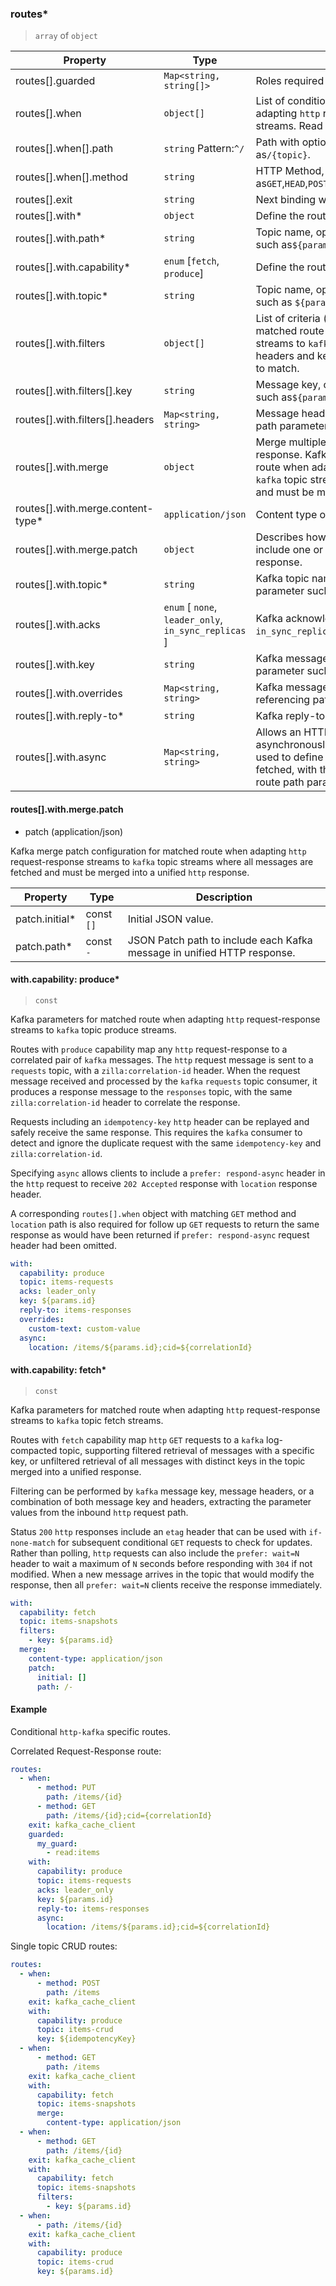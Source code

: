 ### routes\*

> `array` of `object`

| Property                           | Type                                                 | Description                                                                                                                                                                                                                                                     |
| ---------------------------------- | ---------------------------------------------------- | --------------------------------------------------------------------------------------------------------------------------------------------------------------------------------------------------------------------------------------------------------------- |
| routes[].guarded                   | `Map<string, string[]>`                              | Roles required by named guard.                                                                                                                                                                                                                                  |
| routes[].when                      | `object[]`                                           | List of conditions (any match) to match this route when adapting `http` request-response streams to `kafka` topic streams. Read more: [When a route matches](/concepts/protocol.html#when-a-route-matches)                                                      |
| routes[].when[].path               | `string` Pattern:`^/`                                | Path with optional embedded parameter names, such as`/{topic}`.                                                                                                                                                                                                 |
| routes[].when[].method             | `string`                                             | HTTP Method, such as`GET`,`HEAD`,`POST`,`PUT`,`DELETE`,`CONNECT`,`OPTIONS`,`TRACE`,`PATCH`.                                                                                                                                                                     |
| routes[].exit                      | `string`                                             | Next binding when following this route.                                                                                                                                                                                                                         |
| routes[].with\*                    | `object`                                             | Define the route.                                                                                                                                                                                                                                               |
| routes[].with.path\*               | `string`                                             | Topic name, optionally referencing path parameter such as`${params.path}`.                                                                                                                                                                                      |
| routes[].with.capability\*         | `enum` [`fetch`, `produce`]                          | Define the route with the `fetch` or `produce` capability                                                                                                                                                                                                       |
| routes[].with.topic\*              | `string`                                             | Topic name, optionally referencing path parameter such as `${params.topic}`.                                                                                                                                                                                    |
| routes[].with.filters              | `object[]`                                           | List of criteria (any match) to this filter. Kafka filters for matched route when adapting`http` request-response streams to `kafka` topic fetch streams. All specified headers and key must match for the combined criteria to match.                          |
| routes[].with.filters[].key        | `string`                                             | Message key, optionally referencing path parameter such as`${params.key}`.                                                                                                                                                                                      |
| routes[].with.filters[].headers    | `Map<string, string>`                                | Message headers, with value optionally referencing path parameter such as `${params.headerX}`.                                                                                                                                                                  |
| routes[].with.merge                | `object`                                             | Merge multiple Kafka messages into a unified HTTP response. Kafka merge configuration for matched route when adapting`http` request-response streams to `kafka` topic streams where all messages are fetched and must be merged into a unified `http` response. |
| routes[].with.merge.content-type\* | `application/json`                                   | Content type of merged HTTP response.                                                                                                                                                                                                                           |
| routes[].with.merge.patch          | `object`                                             | Describes how to patch initial HTTP response to include one or more Kafka messages in unified HTTP response.                                                                                                                                                    |
| routes[].with.topic\*              | `string`                                             | Kafka topic name, optionally referencing path parameter such as`${params.topic}`.                                                                                                                                                                               |
| routes[].with.acks                 | `enum` [ `none`, `leader_only`, `in_sync_replicas` ] | Kafka acknowledgment mode (default `in_sync_replicas`)                                                                                                                                                                                                          |
| routes[].with.key                  | `string`                                             | Kafka message key, optionally referencing path parameter such as `${params.id}`.                                                                                                                                                                                |
| routes[].with.overrides            | `Map<string, string>`                                | Kafka message headers, with values optionally referencing path parameter.                                                                                                                                                                                       |
| routes[].with.reply-to\*           | `string`                                             | Kafka reply-to topic name.                                                                                                                                                                                                                                      |
| routes[].with.async                | `Map<string, string>`                                | Allows an HTTP response to be retrieved asynchronously. A`location: <path>` property can be used to define the path where an async result can be fetched, with the `<path>` value optionally referencing route path parameters or the `${correlationId}`.       |

#### routes[].with.merge.patch

- patch (application/json)

Kafka merge patch configuration for matched route when adapting `http` request-response streams to `kafka` topic streams where all messages are fetched and must be merged into a unified `http` response.

| Property        | Type       | Description                                                             |
| --------------- | ---------- | ----------------------------------------------------------------------- |
| patch.initial\* | const `[]` | Initial JSON value.                                                     |
| patch.path\*    | const `-` | JSON Patch path to include each Kafka message in unified HTTP response. |

#### with.capability: produce\*

> `const`

Kafka parameters for matched route when adapting `http` request-response streams to `kafka` topic produce streams.

Routes with `produce` capability map any `http` request-response to a correlated pair of `kafka` messages. The `http` request message is sent to a `requests` topic, with a `zilla:correlation-id` header. When the request message received and processed by the `kafka` `requests` topic consumer, it produces a response message to the `responses` topic, with the same `zilla:correlation-id` header to correlate the response.

Requests including an `idempotency-key` `http` header can be replayed and safely receive the same response. This requires the `kafka` consumer to detect and ignore the duplicate request with the same `idempotency-key` and `zilla:correlation-id`.

Specifying `async` allows clients to include a `prefer: respond-async` header in the `http` request to receive `202 Accepted` response with `location` response header.

A corresponding `routes[].when` object with matching `GET` method and `location` path is also required for follow up `GET` requests to return the same response as would have been returned if `prefer: respond-async` request header had been omitted.

```yaml
with:
  capability: produce
  topic: items-requests
  acks: leader_only
  key: ${params.id}
  reply-to: items-responses
  overrides:
    custom-text: custom-value
  async:
    location: /items/${params.id};cid=${correlationId}
```

#### with.capability: fetch\*

> `const`

Kafka parameters for matched route when adapting `http` request-response streams to `kafka` topic fetch streams.

Routes with `fetch` capability map `http` `GET` requests to a `kafka` log-compacted topic, supporting filtered retrieval of messages with a specific key, or unfiltered retrieval of all messages with distinct keys in the topic merged into a unified response.

Filtering can be performed by `kafka` message key, message headers, or a combination of both message key and headers, extracting the parameter values from the inbound `http` request path.

Status `200` `http` responses include an `etag` header that can be used with `if-none-match` for subsequent conditional `GET` requests to check for updates. Rather than polling, `http` requests can also include the `prefer: wait=N` header to wait a maximum of `N` seconds before responding with `304` if not modified. When a new message arrives in the topic that would modify the response, then all `prefer: wait=N` clients receive the response immediately.

```yaml
with:
  capability: fetch
  topic: items-snapshots
  filters:
    - key: ${params.id}
  merge:
    content-type: application/json
    patch:
      initial: []
      path: /-
```

#### Example

Conditional `http-kafka` specific routes.

Correlated Request-Response route:

```yaml
routes:
  - when:
      - method: PUT
        path: /items/{id}
      - method: GET
        path: /items/{id};cid={correlationId}
    exit: kafka_cache_client
    guarded:
      my_guard:
        - read:items
    with:
      capability: produce
      topic: items-requests
      acks: leader_only
      key: ${params.id}
      reply-to: items-responses
      async:
        location: /items/${params.id};cid=${correlationId}
```

Single topic CRUD routes:

```yaml
routes:
  - when:
      - method: POST
        path: /items
    exit: kafka_cache_client
    with:
      capability: produce
      topic: items-crud
      key: ${idempotencyKey}
  - when:
      - method: GET
        path: /items
    exit: kafka_cache_client
    with:
      capability: fetch
      topic: items-snapshots
      merge:
        content-type: application/json
  - when:
      - method: GET
        path: /items/{id}
    exit: kafka_cache_client
    with:
      capability: fetch
      topic: items-snapshots
      filters:
        - key: ${params.id}
  - when:
      - path: /items/{id}
    exit: kafka_cache_client
    with:
      capability: produce
      topic: items-crud
      key: ${params.id}
```
